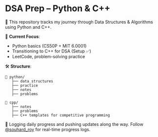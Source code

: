 # DSA Prep – Python & C++

📌 This repository tracks my journey through Data Structures & Algorithms using Python and C++.

🧠 **Current Focus**:
- Python basics (CS50P + MIT 6.0001)
- Transitioning to C++ for DSA (Setup ✅)
- LeetCode, problem-solving practice

🛠️ **Structure**:

```
📁 python/
   ├── data_structures
   ├── practice
   ├── notes
   ├── problems

📁 cpp/
   ├── notes
   ├── problems
   ├── C++ templates for competitive programming
```

🚀 Logging daily progress and pushing updates along the way.
Follow [@souhard_roy](https://x.com/souhard_roy) for real-time progress logs.
